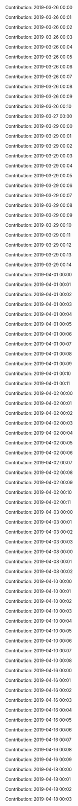 Contribution: 2019-03-26 00:00

Contribution: 2019-03-26 00:01

Contribution: 2019-03-26 00:02

Contribution: 2019-03-26 00:03

Contribution: 2019-03-26 00:04

Contribution: 2019-03-26 00:05

Contribution: 2019-03-26 00:06

Contribution: 2019-03-26 00:07

Contribution: 2019-03-26 00:08

Contribution: 2019-03-26 00:09

Contribution: 2019-03-26 00:10

Contribution: 2019-03-27 00:00

Contribution: 2019-03-29 00:00

Contribution: 2019-03-29 00:01

Contribution: 2019-03-29 00:02

Contribution: 2019-03-29 00:03

Contribution: 2019-03-29 00:04

Contribution: 2019-03-29 00:05

Contribution: 2019-03-29 00:06

Contribution: 2019-03-29 00:07

Contribution: 2019-03-29 00:08

Contribution: 2019-03-29 00:09

Contribution: 2019-03-29 00:10

Contribution: 2019-03-29 00:11

Contribution: 2019-03-29 00:12

Contribution: 2019-03-29 00:13

Contribution: 2019-03-29 00:14

Contribution: 2019-04-01 00:00

Contribution: 2019-04-01 00:01

Contribution: 2019-04-01 00:02

Contribution: 2019-04-01 00:03

Contribution: 2019-04-01 00:04

Contribution: 2019-04-01 00:05

Contribution: 2019-04-01 00:06

Contribution: 2019-04-01 00:07

Contribution: 2019-04-01 00:08

Contribution: 2019-04-01 00:09

Contribution: 2019-04-01 00:10

Contribution: 2019-04-01 00:11

Contribution: 2019-04-02 00:00

Contribution: 2019-04-02 00:01

Contribution: 2019-04-02 00:02

Contribution: 2019-04-02 00:03

Contribution: 2019-04-02 00:04

Contribution: 2019-04-02 00:05

Contribution: 2019-04-02 00:06

Contribution: 2019-04-02 00:07

Contribution: 2019-04-02 00:08

Contribution: 2019-04-02 00:09

Contribution: 2019-04-02 00:10

Contribution: 2019-04-02 00:11

Contribution: 2019-04-03 00:00

Contribution: 2019-04-03 00:01

Contribution: 2019-04-03 00:02

Contribution: 2019-04-03 00:03

Contribution: 2019-04-08 00:00

Contribution: 2019-04-08 00:01

Contribution: 2019-04-08 00:02

Contribution: 2019-04-10 00:00

Contribution: 2019-04-10 00:01

Contribution: 2019-04-10 00:02

Contribution: 2019-04-10 00:03

Contribution: 2019-04-10 00:04

Contribution: 2019-04-10 00:05

Contribution: 2019-04-10 00:06

Contribution: 2019-04-10 00:07

Contribution: 2019-04-10 00:08

Contribution: 2019-04-16 00:00

Contribution: 2019-04-16 00:01

Contribution: 2019-04-16 00:02

Contribution: 2019-04-16 00:03

Contribution: 2019-04-16 00:04

Contribution: 2019-04-16 00:05

Contribution: 2019-04-16 00:06

Contribution: 2019-04-16 00:07

Contribution: 2019-04-16 00:08

Contribution: 2019-04-16 00:09

Contribution: 2019-04-18 00:00

Contribution: 2019-04-18 00:01

Contribution: 2019-04-18 00:02

Contribution: 2019-04-18 00:03

